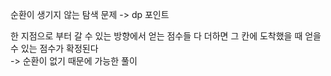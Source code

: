 순환이 생기지 않는 탐색 문제 -> dp 포인트

한 지점으로 부터 갈 수 있는 방향에서 얻는 점수들 다 더하면 그 칸에 도착했을 때 얻을 수 있는 점수가 확정된다  
-> 순환이 없기 때문에 가능한 풀이